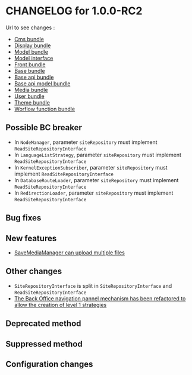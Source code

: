# CHANGELOG for 1.0.0-RC2

Url to see changes : 

 - [Cms bundle](https://github.com/open-orchestra/open-orchestra-cms-bundle/compare/v1.0.0-RC1...v1.0.0-RC2)
 - [Display bundle](https://github.com/open-orchestra/open-orchestra-display-bundle/compare/v1.0.0-RC1...v1.0.0-RC2)
 - [Model bundle](https://github.com/open-orchestra/open-orchestra-model-bundle/compare/v1.0.0-RC1...v1.0.0-RC2)
 - [Model interface](https://github.com/open-orchestra/open-orchestra-model-interface/compare/v1.0.0-RC1...v1.0.0-RC2)
 - [Front bundle](https://github.com/open-orchestra/open-orchestra-front-bundle/compare/v1.0.0-RC1...v1.0.0-RC2)
 - [Base bundle](https://github.com/open-orchestra/open-orchestra-base-bundle/compare/v1.0.0-RC1...v1.0.0-RC2)
 - [Base api bundle](https://github.com/open-orchestra/open-orchestra-base-api-bundle/compare/v1.0.0-RC1...v1.0.0-RC2)
 - [Base api model bundle](https://github.com/open-orchestra/open-orchestra-base-api-mongo-model-bundle/compare/v1.0.0-RC1...v1.0.0-RC2)
 - [Media bundle](https://github.com/open-orchestra/open-orchestra-media-bundle/compare/v1.0.0-RC1...v1.0.0-RC2)
 - [User bundle](https://github.com/open-orchestra/open-orchestra-user-bundle/compare/v1.0.0-RC1...v1.0.0-RC2)
 - [Theme bundle](https://github.com/open-orchestra/open-orchestra-theme-bundle/compare/v1.0.0-RC1...v1.0.0-RC2)
 - [Worflow function bundle](https://github.com/open-orchestra/open-orchestra-worflow-function-bundle/compare/v1.0.0-RC1...v1.0.0-RC2)

## Possible BC breaker
  
  - In ``NodeManager``, parameter ``siteRepository`` must implement ``ReadSiteRepositoryInterface``
  - In ``LanguageListStrategy``, parameter ``siteRepository`` must implement ``ReadSiteRepositoryInterface``
  - In ``KernelExceptionSubscriber``, parameter ``siteRepository`` must implement ``ReadSiteRepositoryInterface``
  - In ``DatabaseRouteLoader``, parameter ``siteRepository`` must implement ``ReadSiteRepositoryInterface``
  - In ``RedirectionLoader``, parameter ``siteRepository`` must implement  ``ReadSiteRepositoryInterface``

## Bug fixes

## New features
 
 - [ SaveMediaManager can upload multiple files](https://trello.com/c/C3PQxhLm/1297-1-etq-ubo-je-peux-uploader-plusieurs-fichier-en-meme-temps) 
 
## Other changes
 
 - ``SiteRepositoryInterface`` is split in ``SiteRepositoryInterface`` and ``ReadSiteRepositoryInterface``
 - [The Back Office navigation pannel mechanism has been refactored to allow the creation of level 1 strategies](https://trello.com/c/7oj9DRod/1347-2-faire-une-mecanique-de-strategie-pour-les-liens-de-niveau-0-du-menu-de-navigation)
 
## Deprecated method

## Suppressed method

## Configuration changes
